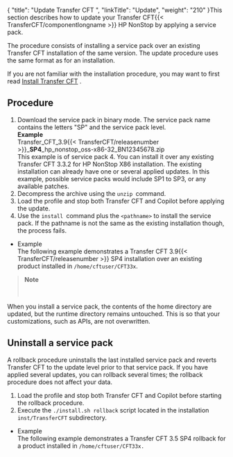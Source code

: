 {
    "title": "Update Transfer CFT ",
    "linkTitle": "Update",
    "weight": "210"
}This section describes how to update your Transfer CFT{{< TransferCFT/componentlongname  >}} HP NonStop by applying a service pack.

The procedure consists of installing a service pack over an existing Transfer CFT installation of the same version. The update procedure uses the same format as for an installation.

If you are not familiar with the installation procedure, you may want to first read <a href="../installation" class="MCXref xref">Install Transfer CFT</a> .

## Procedure

1. Download the service pack in binary mode. The service pack name contains the letters "SP" and the service pack level.  
    ****Example****  
    Transfer\_CFT\_3.9{{< TransferCFT/releasenumber >}}\_**SP4**\_hp\_nonstop\_oss-x86-32\_BN12345678.zip  
    This example is of service pack 4. You can install it over any existing Transfer CFT 3.3.2 for HP NonStop X86 installation. The existing installation can already have one or several applied updates. In this example, possible service packs would include SP1 to SP3, or any available patches.
1. Decompress the archive using the `unzip `command.
1. Load the profile and stop both Transfer CFT and Copilot before applying the update.
1. Use the `install `command plus the `<pathname>` to install the service pack. If the pathname is not the same as the existing installation though, the process fails.

- Example  
    The following example demonstrates a Transfer CFT 3.9{{< TransferCFT/releasenumber >}} SP4 installation over an existing product installed in `/home/cftuser/CFT33x`.

> **Note**
>
>  

When you install a service pack, the contents of the home directory are updated, but the runtime directory remains untouched. This is so that your customizations, such as APIs, are not overwritten.

<span id="Uninstal"></span>

## Uninstall a service pack

A rollback procedure uninstalls the last installed service pack and reverts Transfer CFT to the update level prior to that service pack. If you have applied several updates, you can rollback several times; the rollback procedure does not affect your data.

1. Load the profile and stop both Transfer CFT and Copilot before starting the rollback procedure.
1. Execute the `./install.sh rollback` script located in the installation `inst/TransferCFT` subdirectory.

- Example  
    The following example demonstrates a Transfer CFT 3.5 SP4 rollback for a product installed in `/home/cftuser/CFT33x.`
